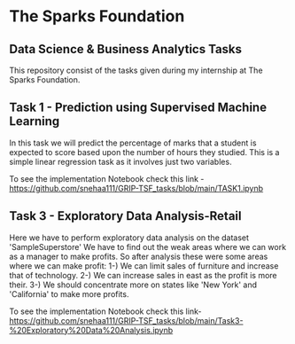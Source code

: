 # The Sparks Foundation
## Data Science & Business Analytics Tasks
This repository consist of the tasks given during my internship at The Sparks Foundation.


## Task 1 - Prediction using Supervised Machine Learning
In this task we will predict the percentage of marks that a student is expected to score based upon the number of hours they studied. This is a simple linear regression task as it involves just two variables.

To see the implementation Notebook check this link - https://github.com/snehaa111/GRIP-TSF_tasks/blob/main/TASK1.ipynb


## Task 3 - Exploratory Data Analysis-Retail
Here we have to perform exploratory data analysis on the dataset 'SampleSuperstore'
We have to find out the weak areas where we can work as a manager to make profits.
So after analysis these were some areas where we can make profit: 
1-) We can limit sales of furniture and increase that of technology.
2-) We can increase sales in east as the profit is more their.
3-) We should concentrate more on states like 'New York' and 'California' to make more profits.
  
To see the implementation Notebook check this link- https://github.com/snehaa111/GRIP-TSF_tasks/blob/main/Task3-%20Exploratory%20Data%20Analysis.ipynb
